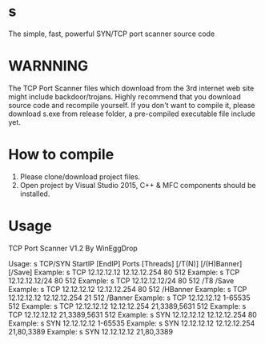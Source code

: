 # s
The simple, fast, powerful SYN/TCP port scanner source code

WARNNING
=============
The TCP Port Scanner files which download from the 3rd internet web site might include backdoor/trojans.
Highly recommend that you download source code and recompile yourself.
If you don't want to compile it, please download s.exe from release folder, a pre-compiled executable file include yet.

How to compile
=============
1. Please clone/download project files.
2. Open project by Visual Studio 2015, C++ & MFC components should be installed.

Usage
=============
TCP Port Scanner V1.2 By WinEggDrop

Usage:   s TCP/SYN StartIP [EndIP] Ports [Threads] [/T(N)] [/(H)Banner] [/Save]
Example: s TCP 12.12.12.12 12.12.12.254 80 512
Example: s TCP 12.12.12.12/24 80 512
Example: s TCP 12.12.12.12/24 80 512 /T8 /Save
Example: s TCP 12.12.12.12 12.12.12.254 80 512 /HBanner
Example: s TCP 12.12.12.12 12.12.12.254 21 512 /Banner
Example: s TCP 12.12.12.12 1-65535 512
Example: s TCP 12.12.12.12 12.12.12.254 21,3389,5631 512
Example: s TCP 12.12.12.12 21,3389,5631 512
Example: s SYN 12.12.12.12 12.12.12.254 80
Example: s SYN 12.12.12.12 1-65535
Example: s SYN 12.12.12.12 12.12.12.254 21,80,3389
Example: s SYN 12.12.12.12 21,80,3389

